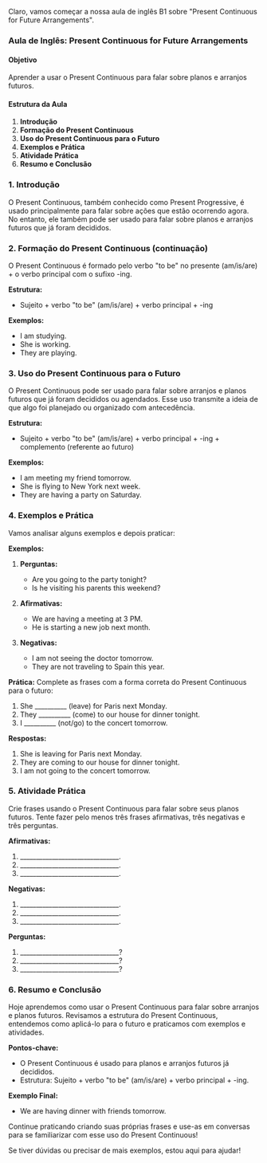 Claro, vamos começar a nossa aula de inglês B1 sobre "Present Continuous for Future Arrangements".

### Aula de Inglês: Present Continuous for Future Arrangements

#### Objetivo

Aprender a usar o Present Continuous para falar sobre planos e arranjos futuros.

#### Estrutura da Aula

1. **Introdução**
2. **Formação do Present Continuous**
3. **Uso do Present Continuous para o Futuro**
4. **Exemplos e Prática**
5. **Atividade Prática**
6. **Resumo e Conclusão**

### 1. Introdução

O Present Continuous, também conhecido como Present Progressive, é usado principalmente para falar sobre ações que estão ocorrendo agora. No entanto, ele também pode ser usado para falar sobre planos e arranjos futuros que já foram decididos.

### 2. Formação do Present Continuous (continuação)

O Present Continuous é formado pelo verbo "to be" no presente (am/is/are) + o verbo principal com o sufixo -ing.

**Estrutura:**

- Sujeito + verbo "to be" (am/is/are) + verbo principal + -ing

**Exemplos:**

- I am studying.
- She is working.
- They are playing.

### 3. Uso do Present Continuous para o Futuro

O Present Continuous pode ser usado para falar sobre arranjos e planos futuros que já foram decididos ou agendados. Esse uso transmite a ideia de que algo foi planejado ou organizado com antecedência.

**Estrutura:**

- Sujeito + verbo "to be" (am/is/are) + verbo principal + -ing + complemento (referente ao futuro)

**Exemplos:**

- I am meeting my friend tomorrow.
- She is flying to New York next week.
- They are having a party on Saturday.

### 4. Exemplos e Prática

Vamos analisar alguns exemplos e depois praticar:

**Exemplos:**

1. **Perguntas:**
   
   - Are you going to the party tonight?
   - Is he visiting his parents this weekend?

2. **Afirmativas:**
   
   - We are having a meeting at 3 PM.
   - He is starting a new job next month.

3. **Negativas:**
   
   - I am not seeing the doctor tomorrow.
   - They are not traveling to Spain this year.

**Prática:**
Complete as frases com a forma correta do Present Continuous para o futuro:

1. She __________ (leave) for Paris next Monday.
2. They __________ (come) to our house for dinner tonight.
3. I __________ (not/go) to the concert tomorrow.

**Respostas:**

1. She is leaving for Paris next Monday.
2. They are coming to our house for dinner tonight.
3. I am not going to the concert tomorrow.

### 5. Atividade Prática

Crie frases usando o Present Continuous para falar sobre seus planos futuros. Tente fazer pelo menos três frases afirmativas, três negativas e três perguntas.

**Afirmativas:**

1. _______________________________.
2. _______________________________.
3. _______________________________.

**Negativas:**

1. _______________________________.
2. _______________________________.
3. _______________________________.

**Perguntas:**

1. _______________________________?
2. _______________________________?
3. _______________________________?

### 6. Resumo e Conclusão

Hoje aprendemos como usar o Present Continuous para falar sobre arranjos e planos futuros. Revisamos a estrutura do Present Continuous, entendemos como aplicá-lo para o futuro e praticamos com exemplos e atividades.

**Pontos-chave:**

- O Present Continuous é usado para planos e arranjos futuros já decididos.
- Estrutura: Sujeito + verbo "to be" (am/is/are) + verbo principal + -ing.

**Exemplo Final:**

- We are having dinner with friends tomorrow.

Continue praticando criando suas próprias frases e use-as em conversas para se familiarizar com esse uso do Present Continuous!

Se tiver dúvidas ou precisar de mais exemplos, estou aqui para ajudar!
